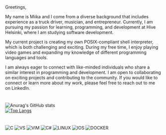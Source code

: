 Greetings,

My name is Miika and I come from a diverse background that includes experience as a truck driver, musician, and entrepreneur. Currently, I am pursuing my passion for learning, programming, and development at Hive Helsinki, where I am studying software development.

My current project is creating my own POSIX-compliant shell interpreter, which is both challenging and exciting. During my free time, I enjoy playing video games and expanding my knowledge of different programming languages and tools.

I am always eager to connect with like-minded individuals who share a similar interest in programming and development. I am open to collaborating on exciting projects and contributing to the community. If you would like to connect or learn more about my work, please feel free to reach out to me on LinkedIn.
#




  
![Anurag's GitHub stats](https://github-readme-stats.vercel.app/api?username=MiikaViini&show_icons=true&theme=radical)</br>
[![Top Langs](https://github-readme-stats.vercel.app/api/top-langs/?username=MiikaViini&hide_progress=false&theme=radical&layout=donut)](https://github.com/anuraghazra/github-readme-stats)
#

![C](https://img.shields.io/badge/C-00599C?style=for-the-badge&logo=c&logoColor=white) ![VS](https://img.shields.io/badge/VSCode-0078D4?style=for-the-badge&logo=visual%20studio%20code&logoColor=white) ![VIM](https://img.shields.io/badge/VIM-%2311AB00.svg?&style=for-the-badge&logo=vim&logoColor=white) ![C#](https://img.shields.io/badge/C%23-239120?style=for-the-badge&logo=c-sharp&logoColor=white) ![LINUX](https://img.shields.io/badge/Linux-FCC624?style=for-the-badge&logo=linux&logoColor=black) ![IOS](https://img.shields.io/badge/mac%20os-000000?style=for-the-badge&logo=apple&logoColor=white) ![DOCKER](https://img.shields.io/badge/Docker-2CA5E0?style=for-the-badge&logo=docker&logoColor=white)
<!---
MiikaViini/MiikaViini is a ✨ special ✨ repository because its `README.md` (this file) appears on your GitHub profile.
You can click the Preview link to take a look at your changes.
--->
